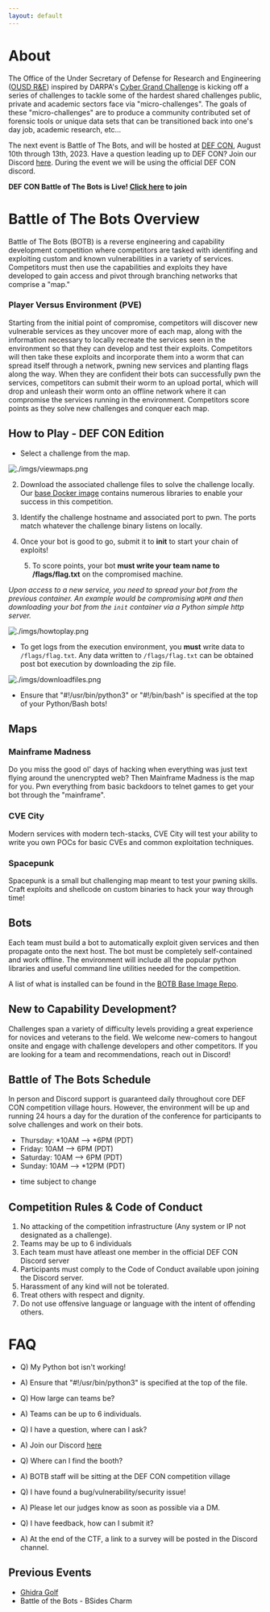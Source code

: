 ```yaml
---
layout: default
---
```


# About
The Office of the Under Secretary of Defense for Research and Engineering ([OUSD R&E](https://www.cto.mil/)) inspired by DARPA's [Cyber Grand Challenge](https://www.darpa.mil/program/cyber-grand-challenge) is kicking off a series of challenges to tackle some of the hardest shared challenges public, private and academic sectors face via  "micro-challenges".
The goals of these "micro-challenges" are to produce a community contributed set of forensic tools or unique data sets that can be transitioned back into one's day job, academic research, etc...

The next event is Battle of The Bots, and will be hosted at [DEF CON]([https://bsidescharm.org](https://defcon.org/)), August 10th through 13th, 2023.
Have a question leading up to DEF CON? Join our Discord [here](https://www.discord.gg/PJEHwFFdzk). During the event we will be using the official DEF CON discord.


**DEF CON Battle of The Bots is Live! [Click here](https://ctfd.battleofthebots.net) to join**

# Battle of The Bots Overview
Battle of The Bots (BOTB) is a reverse engineering and capability development competition where competitors are tasked with identifing and exploiting custom and known vulnerabilities in a variety of services. Competitors must then use the capabilities and exploits they have developed to gain access and pivot through  branching networks that comprise a "map."

### Player Versus Environment (PVE)
Starting from the initial point of compromise, competitors will discover new vulnerable services as they uncover more of each map, along with the information necessary to locally recreate the services seen in the environment so that they can develop and test their exploits.
Competitors will then take these exploits and incorporate them into a worm that can spread itself through a network, pwning new services and planting flags along the way.
When they are confident their bots can successfully pwn the services, competitors can submit their worm to an upload portal, which will drop and unleash their worm onto an offline network where it can compromise the services running in the environment.
Competitors score points as they solve new challenges and conquer each map.

## How to Play - DEF CON Edition

* Select a challenge from the map.

![./imgs/viewmaps.png](./imgs/viewmaps.png)

2. Download the associated challenge files to solve the challenge locally.
Our [base Docker image](https://github.com/battleofthebots/botb-base-image) contains numerous libraries to enable your success in this competition.

3. Identify the challenge hostname and associated port to pwn. The ports match whatever the challenge binary listens on locally.

4. Once your bot is good to go, submit it to **init** to start your chain of exploits! 

    5. To score points, your bot **must write your team name to /flags/flag.txt** on the compromised machine.

*Upon access to a new service, you need to spread your bot from the previous container. An example would be compromising `WOPR` and then downloading your bot from the `init` container via a Python simple http server.*


![./imgs/howtoplay.png](./imgs/howtoplay.png)


* To get logs from the execution environment, you **must** write data  to `/flags/flag.txt`.
Any data written to `/flags/flag.txt` can be obtained post bot execution by downloading the zip file.

![./imgs/downloadfiles.png](./imgs/downloadfiles.png)


* Ensure that "#!/usr/bin/python3" or "#!/bin/bash" is specified at the top of your Python/Bash bots!

## Maps

### Mainframe Madness
Do you miss the good ol' days of hacking when everything was just text flying around the unencrypted web? Then Mainframe Madness is the map for you. Pwn everything from basic backdoors to telnet games to get your bot through the "mainframe".

### CVE City
Modern services with modern tech-stacks, CVE City will test your ability to write you own POCs for basic CVEs and common exploitation techniques.

### Spacepunk
Spacepunk is a small but challenging map meant to test your pwning skills. Craft exploits and shellcode on custom binaries to hack your way through time!

## Bots
Each team must build a bot to automatically exploit given services and then propagate onto the next host. The bot must be completely self-contained and work offline. The environment will include all the popular python libraries and useful command line utilities needed for the competition.

A list of what is installed can be found in the [BOTB Base Image Repo](https://github.com/battleofthebots/botb-base-image).

## New to Capability Development?
Challenges span a variety of difficulty levels providing a great experience for novices and veterans to the field. We welcome new-comers to hangout onsite and engage with challenge developers and other competitors. If you are looking for a team and recommendations, reach out in Discord!

## Battle of The Bots Schedule
In person and Discord support is guaranteed daily throughout core DEF CON competition village hours. However, the environment will be up and running 24 hours a day for the duration of the conference for participants to solve challenges and work on their bots.

- Thursday: *10AM --> *6PM (PDT)
- Friday: 10AM --> 6PM (PDT)
- Saturday: 10AM --> 6PM (PDT)
- Sunday: 10AM --> *12PM (PDT)

* time subject to change

## Competition Rules & Code of Conduct
1. No attacking of the competition infrastructure (Any system or IP not designated as a challenge).
2. Teams may be up to 6 individuals
3. Each team must have atleast one member in the official DEF CON Discord server
4. Participants must comply to the Code of Conduct available upon joining the Discord server.
5. Harassment of any kind will not be tolerated.
6. Treat others with respect and dignity.
7. Do not use offensive language or language with the intent of offending others.

# FAQ
* Q) My Python bot isn't working!
* A) Ensure that "#!/usr/bin/python3" is specified at the top of the file.

* Q) How large can teams be?
* A) Teams can be up to 6 individuals.

* Q) I have a question, where can I ask?
* A) Join our Discord [here](https://www.discord.gg/PJEHwFFdzk)

* Q) Where can I find the booth?
* A) BOTB staff will be sitting at the DEF CON competition village

* Q) I have found a bug/vulnerability/security issue!
* A) Please let our judges know as soon as possible via a DM.

* Q) I have feedback, how can I submit it?
* A) At the end of the CTF, a link to  a survey will be posted in the Discord channel.

## Previous Events
* [Ghidra Golf](https://ghidra.golf)
* Battle of the Bots - BSides Charm
